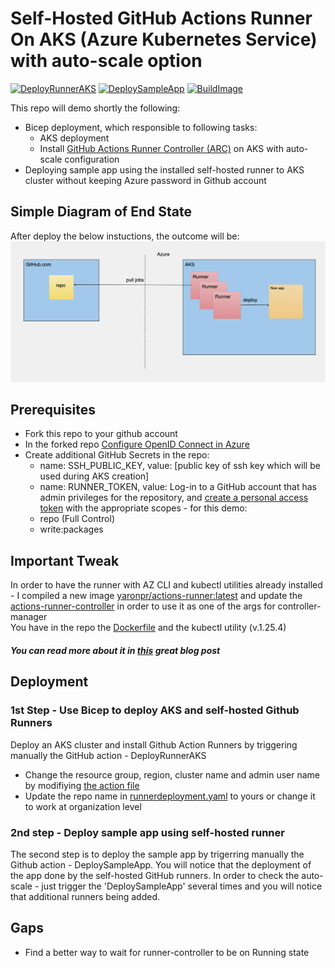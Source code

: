 # Self-Hosted GitHub Actions Runner On AKS (Azure Kubernetes Service) with auto-scale option
[![DeployRunnerAKS](https://github.com/yaronpri/GithubRunnerOnAKS/actions/workflows/deployIaC.yaml/badge.svg)](https://github.com/yaronpri/GithubRunnerOnAKS/actions/workflows/deployIaC.yaml)
[![DeploySampleApp](https://github.com/yaronpri/GithubRunnerOnAKS/actions/workflows/deployApp.yaml/badge.svg)](https://github.com/yaronpri/GithubRunnerOnAKS/actions/workflows/deployApp.yaml)
[![BuildImage](https://github.com/yaronpri/GithubRunnerOnAKS/actions/workflows/buildImage.yaml/badge.svg)](https://github.com/yaronpri/GithubRunnerOnAKS/actions/workflows/buildImage.yaml)

This repo will demo shortly the following:
- Bicep deployment, which responsible to following tasks:
  - AKS deployment
  - Install [GitHub Actions Runner Controller (ARC)](https://github.com/actions-runner-controller/actions-runner-controller/blob/master/docs/detailed-docs.md) on AKS with auto-scale configuration
- Deploying sample app using the installed self-hosted runner to AKS cluster without keeping Azure password in Github account

## Simple Diagram of End State
After deploy the below instuctions, the outcome will be:
![alt text](image/sketch.png)

## Prerequisites
- Fork this repo to your github account
- In the forked repo [Configure OpenID Connect in Azure](https://learn.microsoft.com/en-us/azure/developer/github/connect-from-azure?tabs=azure-portal%2Clinux)
- Create additional GitHub Secrets in the repo: 
  - name: SSH_PUBLIC_KEY, value: [public key of ssh key which will be used during AKS creation]
  - name: RUNNER_TOKEN, value: Log-in to a GitHub account that has admin privileges for the repository, and [create a personal access token](https://github.com/settings/tokens/new) with the appropriate scopes - for this demo:
  -  repo (Full Control)
  -  write:packages


## Important Tweak 
In order to have the runner with AZ CLI and kubectl utilities already installed - I compiled a new image [yaronpr/actions-runner:latest](https://hub.docker.com/r/yaronpr/actions-runner) and update the [actions-runner-controller](runner/actions-runner-controller.yaml) in order to use it as one of the args for controller-manager 
<br>You have in the repo the [Dockerfile](Dockerfile) and the kubectl utility (v.1.25.4)

##### You can read more about it in [this](https://freshbrewed.science/2021/12/01/gh-actions.html) great blog post

## Deployment
### 1st Step - Use Bicep to deploy AKS and self-hosted Github Runners 
Deploy an AKS cluster and install Github Action Runners by triggering manually the GitHub action - DeployRunnerAKS 
- Change the resource group, region, cluster name and admin user name by modifiying [the action file](.github/workflows/deployIaC.yaml)
- Update the repo name in [runnerdeployment.yaml](runner/runnerdeployment.yaml) to yours or change it to work at organization level

### 2nd step - Deploy sample app using self-hosted runner 
The second step is to deploy the sample app by trigerring manually the Github action - DeploySampleApp.
You will notice that the deployment of the app done by the self-hosted GitHub runners.
In order to check the auto-scale - just trigger the 'DeploySampleApp' several times and you will notice that additional runners being added.

## Gaps
- Find a better way to wait for runner-controller to be on Running state
